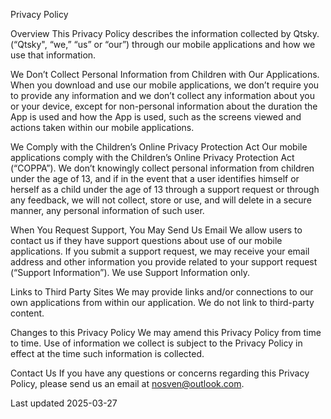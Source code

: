 Privacy Policy

Overview
This Privacy Policy describes the information collected by Qtsky. (“Qtsky", “we,” “us” or “our”) through our mobile applications and how we use that information.

We Don’t Collect Personal Information from Children with Our Applications.
When you download and use our mobile applications, we don’t require you to provide any information and we don’t collect any information about you or your device, except for non-personal information about the duration the App is used and how the App is used, such as the screens viewed and actions taken within our mobile applications.

We Comply with the Children’s Online Privacy Protection Act
Our mobile applications comply with the Children’s Online Privacy Protection Act (“COPPA”). We don’t knowingly collect personal information from children under the age of 13, and if in the event that a user identifies himself or herself as a child under the age of 13 through a support request or through any feedback, we will not collect, store or use, and will delete in a secure manner, any personal information of such user.

When You Request Support, You May Send Us Email
We allow users to contact us if they have support questions about use of our mobile applications. If you submit a support request, we may receive your email address and other information you provide related to your support request (“Support Information”). We use Support Information only.

Links to Third Party Sites
We may provide links and/or connections to our own applications from within our application. We do not link to third-party content.

Changes to this Privacy Policy
We may amend this Privacy Policy from time to time. Use of information we collect is subject to the Privacy Policy in effect at the time such information is collected.

Contact Us
If you have any questions or concerns regarding this Privacy Policy, please send us an email at nosven@outlook.com.

Last updated 2025-03-27
